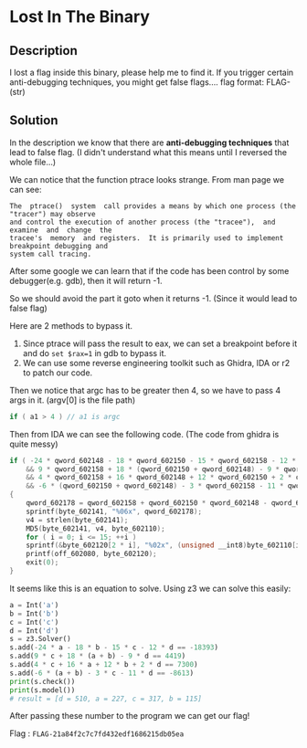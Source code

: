 # Lost In The Binary

## Description

I lost a flag inside this binary, please help me to find it. If you trigger certain anti-debugging techniques, you might get false flags…. flag format: FLAG-(str)

## Solution

In the description we know that there are **anti-debugging techniques** that lead to false flag.
(I didn't understand what this means until I reversed the whole file...)

We can notice that the function ptrace looks strange.
From man page we can see:

```
The  ptrace()  system  call provides a means by which one process (the "tracer") may observe   
and control the execution of another process (the "tracee"),  and  examine  and  change  the   
tracee's  memory  and registers.  It is primarily used to implement breakpoint debugging and   
system call tracing.
```

After some google we can learn that if the code has been control by some debugger(e.g. gdb), then it will return -1.

So we should avoid the part it goto when it returns -1. (Since it would lead to false flag)

Here are 2 methods to bypass it.
1. Since ptrace will pass the result to eax, we can set a breakpoint before it and do ```set $rax=1``` in gdb to bypass it.
2. We can use some reverse engineering toolkit such as Ghidra, IDA or r2 to patch our code.

Then we notice that argc has to be greater then 4, so we have to pass 4 args in it.
(argv[0] is the file path)
```c
if ( a1 > 4 ) // a1 is argc
```
Then from IDA we can see the following code. (The code from ghidra is quite messy)

```c
if ( -24 * qword_602148 - 18 * qword_602150 - 15 * qword_602158 - 12 * qword_602160 == -18393
    && 9 * qword_602158 + 18 * (qword_602150 + qword_602148) - 9 * qword_602160 == 4419
    && 4 * qword_602158 + 16 * qword_602148 + 12 * qword_602150 + 2 * qword_602160 == 7300
    && -6 * (qword_602150 + qword_602148) - 3 * qword_602158 - 11 * qword_602160 == -8613 )
{
    qword_602178 = qword_602158 + qword_602150 * qword_602148 - qword_602160;
    sprintf(byte_602141, "%06x", qword_602178);
    v4 = strlen(byte_602141);
    MD5(byte_602141, v4, byte_602110);
    for ( i = 0; i <= 15; ++i )
    sprintf(&byte_602120[2 * i], "%02x", (unsigned __int8)byte_602110[i]);
    printf(off_602080, byte_602120);
    exit(0);
}
```
It seems like this is an equation to solve.
Using z3 we can solve this easily:
```python
a = Int('a')
b = Int('b')
c = Int('c')
d = Int('d')
s = z3.Solver()
s.add(-24 * a - 18 * b - 15 * c - 12 * d == -18393)
s.add(9 * c + 18 * (a + b) - 9 * d == 4419)
s.add(4 * c + 16 * a + 12 * b + 2 * d == 7300)
s.add(-6 * (a + b) - 3 * c - 11 * d == -8613)
print(s.check())
print(s.model())
# result = [d = 510, a = 227, c = 317, b = 115]
```

After passing these number to the program we can get our flag!

Flag : ```FLAG-21a84f2c7c7fd432edf1686215db05ea```